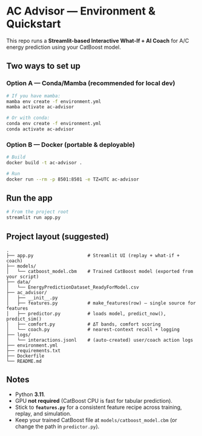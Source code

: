 # AC Advisor — Environment & Quickstart

This repo runs a **Streamlit-based Interactive What-If + AI Coach** for A/C energy prediction using your CatBoost model.

## Two ways to set up

### Option A — Conda/Mamba (recommended for local dev)

```bash
# If you have mamba:
mamba env create -f environment.yml
mamba activate ac-advisor

# Or with conda:
conda env create -f environment.yml
conda activate ac-advisor
```

### Option B — Docker (portable & deployable)

```bash
# Build
docker build -t ac-advisor .

# Run
docker run --rm -p 8501:8501 -e TZ=UTC ac-advisor
```

## Run the app

```bash
# From the project root
streamlit run app.py
```

## Project layout (suggested)

```
.
├── app.py                    # Streamlit UI (replay + what-if + coach)
├── models/
│   └── catboost_model.cbm    # Trained CatBoost model (exported from your script)
├── data/
│   └── EnergyPredictionDataset_ReadyForModel.csv
├── ac_advisor/
│   ├── __init__.py
│   ├── features.py           # make_features(row) — single source for features
│   ├── predictor.py          # loads model, predict_now(), predict_sim()
│   ├── comfort.py            # ΔT bands, comfort scoring
│   └── coach.py              # nearest-context recall + logging
├── logs/
│   └── interactions.jsonl    # (auto-created) user/coach action logs
├── environment.yml
├── requirements.txt
├── Dockerfile
└── README.md
```

## Notes
- Python **3.11**.
- GPU **not required** (CatBoost CPU is fast for tabular prediction).
- Stick to **`features.py`** for a consistent feature recipe across training, replay, and simulation.
- Keep your trained CatBoost file at `models/catboost_model.cbm` (or change the path in `predictor.py`).
